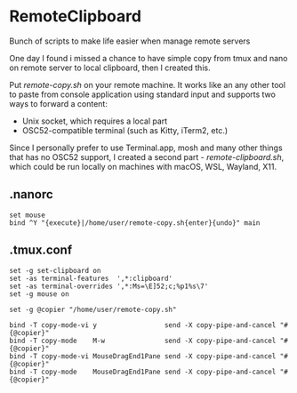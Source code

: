 # RemoteClipboard
Bunch of scripts to make life easier when manage remote servers

One day I found i missed a chance to have simple copy from tmux and nano on remote server to local clipboard, then I created this.

Put *remote-copy.sh* on your remote machine. It works like an any other tool to paste from console application using standard input 
and supports two ways to forward a content:
* Unix socket, which requires a local part
* OSC52-compatible terminal (such as Kitty, iTerm2, etc.)

Since I personally prefer to use Terminal.app, mosh and many other things that has no OSC52 support, I created a second part -
*remote-clipboard.sh*, which could be run locally on machines with macOS, WSL, Wayland, X11.

## .nanorc

```
set mouse
bind ^Y "{execute}|/home/user/remote-copy.sh{enter}{undo}" main
```

## .tmux.conf

```
set -g set-clipboard on
set -as terminal-features  ',*:clipboard'
set -as terminal-overrides ',*:Ms=\E]52;c;%p1%s\7'
set -g mouse on

set -g @copier "/home/user/remote-copy.sh"

bind -T copy-mode-vi y                 send -X copy-pipe-and-cancel "#{@copier}"
bind -T copy-mode    M-w               send -X copy-pipe-and-cancel "#{@copier}"
bind -T copy-mode-vi MouseDragEnd1Pane send -X copy-pipe-and-cancel "#{@copier}"
bind -T copy-mode    MouseDragEnd1Pane send -X copy-pipe-and-cancel "#{@copier}"
```